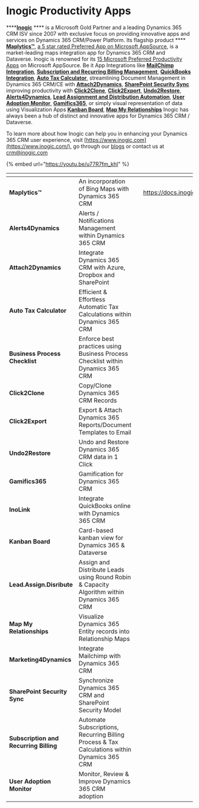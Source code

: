# Inogic Productivity Apps

****[**Inogic**](https://www.inogic.com/) **** is a Microsoft Gold Partner and a leading Dynamics 365 CRM ISV since 2007 with exclusive focus on providing innovative apps and services on Dynamics 365 CRM/Power Platform. Its flagship product **** [**Maplytics™**](https://www.inogic.com/product/integrations/maplytics-bing-map-microsoft-dynamics-crm), [a 5 star rated Preferred App on Microsoft AppSource](https://appsource.microsoft.com/en-us/product/dynamics-365/inogic.f6f3c73f-29de-4fa8-a396-87ea8a07b6c4?tab=Overview), is a market-leading maps integration app for Dynamics 365 CRM and Dataverse. Inogic is renowned for its [15 Microsoft Preferred Productivity Apps](https://www.inogic.com/product/integrations/productivity-apps) on Microsoft AppSource. Be it App Integrations like [**MailChimp Integration**](https://www.inogic.com/product/productivity-apps/mailchimp-dynamics-365-crm-integration-marketing-4-dynamics), [**Subscription and Recurring Billing Management**](https://www.inogic.com/product/productivity-apps/subscription-management-recurring-billing-dynamics-365-crm), [**QuickBooks Integration**](https://www.inogic.com/product/integrations/inolink-quickbooks-microsoft-dynamics-crm), [**Auto Tax Calculator**](https://www.inogic.com/product/productivity-apps/automated-tax-calculation-processing-dynamics-365-crm), streamlining Document Management in Dynamics 365 CRM/CE with [**Attach2Dynamics**](https://www.inogic.com/product/productivity-apps/attach-2-dynamics-365-crm-upload-multiple-files-sharepoint-cloud-storage), [**SharePoint Security Sync** ](https://www.inogic.com/product/productivity-apps/dynamics-365-crm-sharepoint-security-metadata-sync)improving productivity with [**Click2Clone**](https://www.inogic.com/product/productivity-apps/click-2-clone-microsoft-dynamics-crm-records), [**Click2Export**](https://www.inogic.com/product/productivity-apps/click-2-export-microsoft-dynamics-crm-reports), [**Undo2Restore**](https://www.inogic.com/product/productivity-apps/undo-restore-recover-deleted-dynamics-365-crm-records), [**Alerts4Dynamics**](https://www.inogic.com/product/productivity-apps/add-manage-schedule-notifications-alerts-4-dynamics-365-crm), [**Lead Assignment and Distribution Automation**](https://www.inogic.com/product/productivity-apps/round-robin-routing-assign-manage-distribute-lead-case-dynamics-365-crm), [**User Adoption Monitor**](https://www.inogic.com/product/productivity-apps/user-adoption-monitor-in-dynamics-crm), [**Gamifics365**](https://www.inogic.com/product/productivity-apps/gamification-motivation-engagement-performance-management-dynamics-365-crm), or simply visual representation of data using Visualization Apps [**Kanban Board**](https://www.inogic.com/product/productivity-apps/kanban-board-dynamics-365-crm), [**Map My Relationships**](https://www.inogic.com/product/productivity-apps/map-my-relationships-dynamics-365-crm) Inogic has always been a hub of distinct and innovative apps for Dynamics 365 CRM / Dataverse.&#x20;

To learn more about how Inogic can help you in enhancing your Dynamics 365 CRM user experience, visit [https://www.inogic.com](https://www.inogic.com/), go through our [blogs](http://www.inogic.com/blog) or contact us at [crm@inogic.com](mailto:crm@inogic.com)

{% embed url="https://youtu.be/u77R7fm_khI" %}

<table data-view="cards"><thead><tr><th></th><th></th><th></th><th data-hidden data-card-target data-type="content-ref"></th></tr></thead><tbody><tr><td><strong>Maplytics™</strong></td><td>An incorporation of Bing Maps with Dynamics 365 CRM</td><td></td><td><a href="https://docs.inogic.com/maplytics">https://docs.inogic.com/maplytics</a></td></tr><tr><td><strong>Alerts4Dynamics</strong></td><td>Alerts / Notifications Management within Dynamics 365 CRM</td><td></td><td></td></tr><tr><td><strong>Attach2Dynamics</strong></td><td>Integrate Dynamics 365 CRM with Azure, Dropbox and SharePoint</td><td></td><td></td></tr><tr><td><strong>Auto Tax Calculator</strong></td><td>Efficient &#x26; Effortless Automatic Tax Calculations within Dynamics 365 CRM</td><td></td><td></td></tr><tr><td><strong>Business Process Checklist</strong></td><td>Enforce best practices using Business Process Checklist within Dynamics 365 CRM</td><td></td><td></td></tr><tr><td><strong>Click2Clone</strong></td><td>Copy/Clone Dynamics 365 CRM Records</td><td><h3></h3></td><td></td></tr><tr><td><strong>Click2Export</strong></td><td>Export &#x26; Attach Dynamics 365 Reports/Document Templates to Email</td><td></td><td></td></tr><tr><td><strong>Undo2Restore</strong></td><td>Undo and Restore Dynamics 365 CRM data in 1 Click</td><td></td><td></td></tr><tr><td><strong>Gamifics365</strong></td><td>Gamification for Dynamics 365 CRM</td><td></td><td></td></tr><tr><td><strong>InoLink</strong></td><td>Integrate QuickBooks online with Dynamics 365 CRM</td><td></td><td></td></tr><tr><td><strong>Kanban Board</strong></td><td>Card-based kanban view for Dynamics 365 &#x26; Dataverse</td><td></td><td></td></tr><tr><td><strong>Lead.Assign.Disribute</strong></td><td>Assign and Distribute Leads using Round Robin &#x26; Capacity Algorithm within Dynamics 365 CRM</td><td></td><td></td></tr><tr><td><strong>Map My Relationships</strong></td><td>Visualize Dynamics 365 Entity records into Relationship Maps</td><td></td><td></td></tr><tr><td><strong>Marketing4Dynamics</strong></td><td>Integrate Mailchimp with Dynamics 365 CRM</td><td></td><td></td></tr><tr><td><strong>SharePoint Security Sync</strong></td><td>Synchronize Dynamics 365 CRM and SharePoint Security Model</td><td></td><td></td></tr><tr><td><strong>Subscription and Recurring Billing</strong> </td><td>Automate Subscriptions, Recurring Billing Process &#x26; Tax Calculations within Dynamics 365 CRM</td><td></td><td></td></tr><tr><td><strong>User Adoption Monitor</strong></td><td>Monitor, Review &#x26; Improve Dynamics 365 CRM adoption</td><td></td><td></td></tr></tbody></table>
